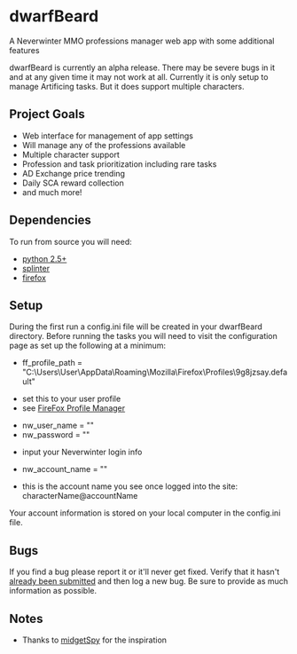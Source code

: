 dwarfBeard
==========

A Neverwinter MMO professions manager web app with some additional features

dwarfBeard is currently an alpha release. There may be severe bugs in it and at any given time it may not work at all. 
Currently it is only setup to manage Artificing tasks. But it does support multiple characters.

## Project Goals

* Web interface for management of app settings
* Will manage any of the professions available
* Multiple character support
* Profession and task prioritization including rare tasks
* AD Exchange price trending
* Daily SCA reward collection
* and much more!


## Dependencies

To run from source you will need:

* [python 2.5+][pythonDownloads]
* [splinter][splinterDownlaods]
* [firefox][firefoxDownloads]


## Setup

During the first run a config.ini file will be created in your dwarfBeard directory.
Before running the tasks you will need to visit the configuration page as set up the following at a minimum:

* ff_profile_path = "C:\Users\User\AppData\Roaming\Mozilla\Firefox\Profiles\9g8jzsay.default"
 - set this to your user profile
 - see [FireFox Profile Manager][fireFoxProfileManager]
* nw_user_name = ""
* nw_password = ""
 - input your Neverwinter login info
* nw_account_name = ""
 - this is the account name you see once logged into the site: characterName@accountName
 
Your account information is stored on your local computer in the config.ini file.

 
## Bugs

If you find a bug please report it or it'll never get fixed. Verify that it hasn't [already been submitted][issues] and then log a new bug. Be sure to provide as much information as possible.


## Notes

* Thanks to [midgetSpy][midgetSpy] for the inspiration


[pythonDownloads]:https://www.python.org/downloads/
[splinterDownlaods]:http://splinter.cobrateam.info/docs/
[fireFoxProfileManager]:https://support.mozilla.org/en-US/kb/profile-manager-create-and-remove-firefox-profiles
[firefoxDownloads]:http://www.mozilla.org/en-US/firefox/new/
[issues]:https://github.com/highway/dwarfBeard/issues
[midgetSpy]:https://github.com/midgetspy

